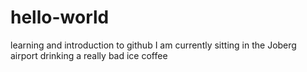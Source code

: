 # hello-world
learning and introduction to github
I am currently sitting in the Joberg airport drinking a really bad ice coffee
